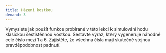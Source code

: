 ```yaml
---
title: Házení kostkou
demand: 3
---
```


Vymyslete jak použít funkce probírané v této lekci k simulování hodu klasickou šestistěnnou kostkou. Sestavte výraz, který vygeneruje náhodné celé číslo mezi 1 a 6. Zajistěte, že všechna čísla mají skutečně stejnou pravděpodobnost padnutí.
